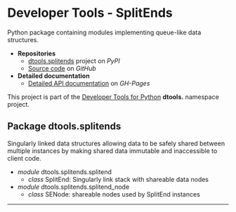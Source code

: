 # Developer Tools - SplitEnds

Python package containing modules implementing queue-like data
structures.

- **Repositories**
  - [dtools.splitends][1] project on *PyPI*
  - [Source code][2] on *GitHub*
- **Detailed documentation**
  - [Detailed API documentation][3] on *GH-Pages*

This project is part of the [Developer Tools for Python][4] **dtools.**
namespace project.

## Package dtools.splitends

Singularly linked data structures allowing data to be safely shared
between multiple instances by making shared data immutable and
inaccessible to client code.

- *module* dtools.splitends.splitend
  - *class* SplitEnd: Singularly link stack with shareable data nodes
- *module* dtools.splitends.splitend_node
  - *class* SENode: shareable nodes used by SplitEnd instances

______________________________________________________________________

[1]: https://pypi.org/project/dtools.splitends/
[2]: https://github.com/grscheller/dtools-splitends/
[3]: https://grscheller.github.io/dtools-namespace-projects/splitends/
[4]: https://github.com/grscheller/dtools-namespace-projects/blob/main/README.md

